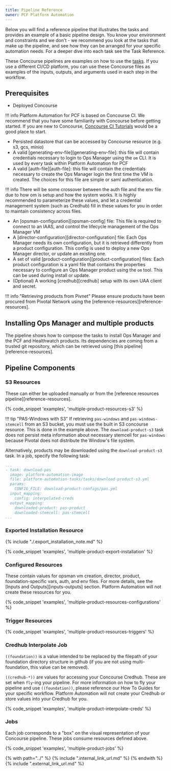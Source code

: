 ```yaml
---
title: Pipeline Reference
owner: PCF Platform Automation
---
```


Below you will find a reference pipeline that illustrates the tasks and provides an example of a basic pipeline design. You know your environment and constraints and we don't - we recommend you look at the tasks that make up the pipeline, and see how they can be arranged for your specific automation needs. For a deeper dive into each task see the Task Reference.

These Concourse pipelines are examples on how to use the [tasks](../tasks.md). If you use a different CI/CD platform, you can use these Concourse files as examples of the inputs, outputs, and arguments used in each step in the workflow.

## Prerequisites

* Deployed Concourse

!!! info
    Platform Automation for PCF is based on Concourse CI.
    We recommend that you have some familiarity with Concourse before getting started.
    If you are new to Concourse, [Concourse CI Tutorials](https://docs.pivotal.io/p-concourse/3-0/guides.html) would be a good place to start.

* Persisted datastore that can be accessed by Concourse resource (e.g. s3, gcs, minio)
* A valid [generating-env-file][generating-env-file]: this file will contain credentials necessary to login to Ops Manager using the `om` CLI.
It is used by every task within Platform Automation for PCF
* A valid [auth-file][auth-file]: this file will contain the credentials necessary to create the Ops Manager login the first time
the VM is created. The choices for this file are simple or saml authentication.

!!! info
    There will be some crossover between the auth file and the env file due to how om is setup and how the system works. It is highly recommended to parameterize these values, and let a credential management system (such as Credhub) fill in these values for you in order to maintain consistency across files.

* An [opsman-configuration][opsman-config] file: This file is required to connect to an IAAS, and control the lifecycle management
 of the Ops Manager VM
* A [director-configuration][director-configuration] file: Each Ops Manager needs its own configuration, but it is retrieved differently from
a product configuration. This config is used to deploy a new Ops Manager director, or update an existing one.
* A set of valid [product-configuration][product-configuration] files: Each product configuration is a yaml file that contains the properties
necessary to configure an Ops Manager product using the `om` tool. This can be used during install or update.
* (Optional) A working [credhub][credhub] setup with its own UAA client and secret.


!!! info "Retrieving products from Pivnet"
    Please ensure products have been procured from Pivotal Network using the [reference-resources][reference-resources].

## Installing Ops Manager and multiple products

The pipeline shows how to compose the tasks
to install Ops Manager and the PCF and Healthwatch products.
Its dependencies are coming from a trusted git repository,
which can be retrieved using [this pipeline][reference-resources].

## Pipeline Components

### S3 Resources

These can either be uploaded manually or from the [reference resources pipeline][reference-resources].

{% code_snippet 'examples', 'multiple-product-resources-s3' %}
  
!!! tip "PAS-Windows with S3"
    If retrieving `pas-windows` and `pas-windows-stemcell` from an S3 bucket,
    you must use the built in S3 concourse resource.
    This is done in the example above.
    The `download-product-s3` task does not persist meta information 
    about necessary stemcell for `pas-windows`
    because Pivotal does not distribute the Window's file system. 
    
Alternatively, products may be downloaded using the `download-product-s3` task.
In a job, specify the following task:

```yaml
...
- task: download-pas
  image: platform-automation-image
  file: platform-automation-tasks/tasks/download-product-s3.yml
  params:
    CONFIG_FILE: download-product-configs/pas.yml
  input_mapping:
    config: interpolated-creds
  output_mapping:
    downloaded-product: pas-product
    downloaded-stemcell: pas-stemcell
...
```

### Exported Installation Resource

{% include "./.export_installation_note.md" %}

{% code_snippet 'examples', 'multiple-product-export-installation' %}

### Configured Resources

These contain values for
opsman vm creation, director, product, foundation-specific vars, auth, and env files.
For more details, see the [Inputs and Outputs][inputs-outputs] section.
Platform Automation will not create these resources for you.

{% code_snippet 'examples', 'multiple-product-resources-configurations' %}

### Trigger Resources

{% code_snippet 'examples', 'multiple-product-resources-triggers' %}

### Credhub Interpolate Job

`((foundation))` is a value
intended to be replaced by the filepath
of your foundation directory structure in github
(if you are not using multi-foundation, this value can be removed).

`((credhub-*))` are values for accessing your Concourse Credhub.
These are set when `fly`-ing your pipeline.
For more information on how to fly your pipeline
and use `((foundation))`,
please reference our How To Guides for your specific workflow.
Platform Automation will not create your Credhub or store values into your Credhub for you.

{% code_snippet 'examples', 'multiple-product-interpolate-creds' %}

### Jobs

Each job corresponds to a "box"
on the visual representation of your Concourse pipeline.
These jobs consume resources defined above.

{% code_snippet 'examples', 'multiple-product-jobs' %}

{% with path="../" %}
    {% include ".internal_link_url.md" %}
{% endwith %}
{% include ".external_link_url.md" %}
